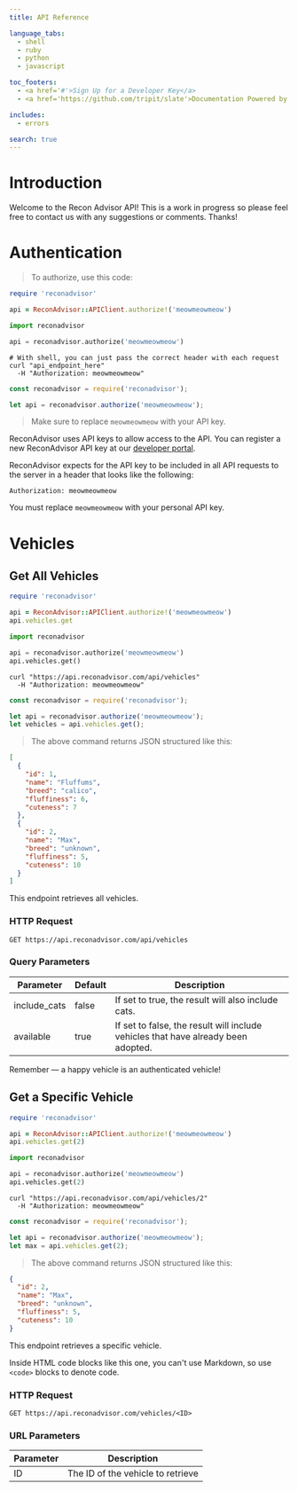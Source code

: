 ```yaml
---
title: API Reference

language_tabs:
  - shell
  - ruby
  - python
  - javascript

toc_footers:
  - <a href='#'>Sign Up for a Developer Key</a>
  - <a href='https://github.com/tripit/slate'>Documentation Powered by Slate</a>

includes:
  - errors

search: true
---
```


# Introduction

Welcome to the Recon Advisor API! This is a work in progress so please feel free to contact us with any suggestions or comments. Thanks!

# Authentication

> To authorize, use this code:

```ruby
require 'reconadvisor'

api = ReconAdvisor::APIClient.authorize!('meowmeowmeow')
```

```python
import reconadvisor

api = reconadvisor.authorize('meowmeowmeow')
```

```shell
# With shell, you can just pass the correct header with each request
curl "api_endpoint_here"
  -H "Authorization: meowmeowmeow"
```

```javascript
const reconadvisor = require('reconadvisor');

let api = reconadvisor.authorize('meowmeowmeow');
```

> Make sure to replace `meowmeowmeow` with your API key.

ReconAdvisor uses API keys to allow access to the API. You can register a new ReconAdvisor API key at our [developer portal](https://api.reconadvisor.com/developers).

ReconAdvisor expects for the API key to be included in all API requests to the server in a header that looks like the following:

`Authorization: meowmeowmeow`

<aside class="notice">
You must replace <code>meowmeowmeow</code> with your personal API key.
</aside>

# Vehicles

## Get All Vehicles

```ruby
require 'reconadvisor'

api = ReconAdvisor::APIClient.authorize!('meowmeowmeow')
api.vehicles.get
```

```python
import reconadvisor

api = reconadvisor.authorize('meowmeowmeow')
api.vehicles.get()
```

```shell
curl "https://api.reconadvisor.com/api/vehicles"
  -H "Authorization: meowmeowmeow"
```

```javascript
const reconadvisor = require('reconadvisor');

let api = reconadvisor.authorize('meowmeowmeow');
let vehicles = api.vehicles.get();
```

> The above command returns JSON structured like this:

```json
[
  {
    "id": 1,
    "name": "Fluffums",
    "breed": "calico",
    "fluffiness": 6,
    "cuteness": 7
  },
  {
    "id": 2,
    "name": "Max",
    "breed": "unknown",
    "fluffiness": 5,
    "cuteness": 10
  }
]
```

This endpoint retrieves all vehicles.

### HTTP Request

`GET https://api.reconadvisor.com/api/vehicles`

### Query Parameters

Parameter | Default | Description
--------- | ------- | -----------
include_cats | false | If set to true, the result will also include cats.
available | true | If set to false, the result will include vehicles that have already been adopted.

<aside class="success">
Remember — a happy vehicle is an authenticated vehicle!
</aside>

## Get a Specific Vehicle

```ruby
require 'reconadvisor'

api = ReconAdvisor::APIClient.authorize!('meowmeowmeow')
api.vehicles.get(2)
```

```python
import reconadvisor

api = reconadvisor.authorize('meowmeowmeow')
api.vehicles.get(2)
```

```shell
curl "https://api.reconadvisor.com/api/vehicles/2"
  -H "Authorization: meowmeowmeow"
```

```javascript
const reconadvisor = require('reconadvisor');

let api = reconadvisor.authorize('meowmeowmeow');
let max = api.vehicles.get(2);
```

> The above command returns JSON structured like this:

```json
{
  "id": 2,
  "name": "Max",
  "breed": "unknown",
  "fluffiness": 5,
  "cuteness": 10
}
```

This endpoint retrieves a specific vehicle.

<aside class="warning">Inside HTML code blocks like this one, you can't use Markdown, so use <code>&lt;code&gt;</code> blocks to denote code.</aside>

### HTTP Request

`GET https://api.reconadvisor.com/vehicles/<ID>`

### URL Parameters

Parameter | Description
--------- | -----------
ID | The ID of the vehicle to retrieve

